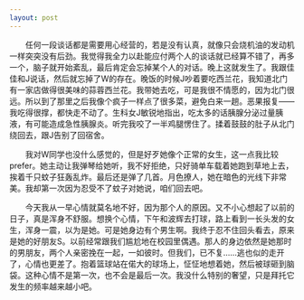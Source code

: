 ```yaml
---
layout: post
---
```

　　任何一段谈话都是需要用心经营的，若是没有认真，就像只会烧机油的发动机一样突突没有后劲。我觉得我全力以赴能应付两个人的谈话就已经算不错了，再多一个，脑子就开始紊乱，最后肯定会忘掉某个人的对话。晚上这就发生了。我跟佳佳和J说话，然后就忘掉了W的存在。晚饭的时候J吵着要吃西兰花，我知道北门有一家店做得很美味的蒜蓉西兰花。我带她去吃，可是我很不情愿的，因为北门很远。所以到了那里之后我像个疯子一样点了很多菜，避免白来一趟。恶果报复——我吃得很撑，都快走不动了。生科女J敏锐地指出，吃太多的话胰腺分泌过量胰液，有可能造成急性胰腺炎。听完我咬了一半鸡腿愣住了。揉着鼓鼓的肚子从北门绕回去，跟J告别了回宿舍。

　　我对W同学也没什么感觉的，但是好歹她像个正常的女生，这一点我比较prefer。她主动让我弹琴给她听，我不好拒绝，只好骑单车载着她跑到草地上去，挨着千只蚊子狂轰乱炸。最后还是弹了几首。月色撩人，她在暗色的光线下非常美。我却第一次因为忍受不了蚊子对她说，咱们回去吧。

　　今天我从一早心情就莫名地不好，因为那个人的原因。又不小心想起了以前的日子，真是浑身不舒服。想换个心情，下午和波辉去打球，路上看到一长头发的女生，浑身一震，以为是她。可是她身边有个男生啊。我终于忍不住回头看去，原来是她的好朋友S。以前经常跟我们尴尬地在校园里偶遇。那人的身边依然是她那时的男朋友，两个人亲密挽在一起，一如彼时。但我们，已不复……逃也似的走开了，心情也更差了。抱着篮球站在偌大的球场上，怔怔地想着她，然后被球砸到脑袋。这种心情不是第一次，也不会是最后一次。我没什么特别的奢望，只是拜托它发生的频率越来越小吧。